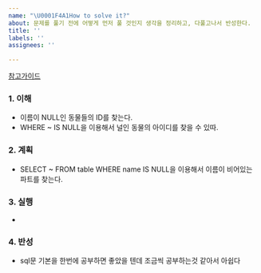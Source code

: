 ```yaml
---
name: "\U0001F4A1How to solve it?"
about: 문제를 풀기 전에 어떻게 먼저 풀 것인지 생각을 정리하고, 다풀고나서 반성한다.
title: ''
labels: ''
assignees: ''

---
```


[참고가이드](https://megaptera.notion.site/6-5f9b4105eb0748fd8f8baa631d92d6ea)

### 1. 이해
- 이름이 NULL인 동물들의 ID를 찾는다.
- WHERE ~ IS NULL을 이용해서 널인 동물의 아이디를 찾을 수 있따.

### 2. 계획
- SELECT ~ FROM table WHERE name IS NULL을 이용해서 이름이 비어있는 파트를 찾는다.

### 3. 실행
- 

### 4. 반성
- sql문 기본을 한번에 공부하면 좋았을 텐데 조금씩 공부하는것 같아서 아쉽다
